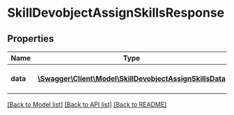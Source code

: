 # SkillDevobjectAssignSkillsResponse

## Properties
Name | Type | Description | Notes
------------ | ------------- | ------------- | -------------
**data** | [**\Swagger\Client\Model\SkillDevobjectAssignSkillsData**](SkillDevobjectAssignSkillsData.md) | Results of the assign process | 

[[Back to Model list]](../README.md#documentation-for-models) [[Back to API list]](../README.md#documentation-for-api-endpoints) [[Back to README]](../README.md)


